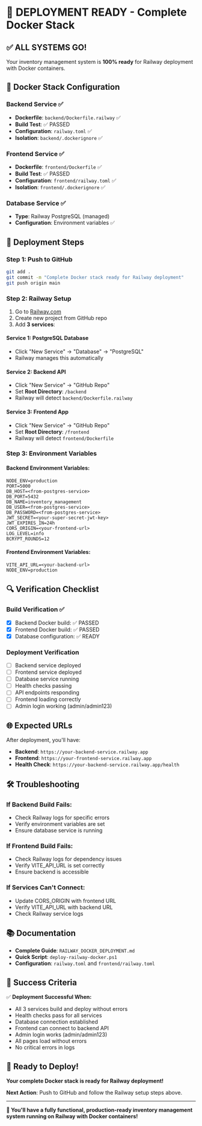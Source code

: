 # 🚀 DEPLOYMENT READY - Complete Docker Stack

## ✅ **ALL SYSTEMS GO!**

Your inventory management system is **100% ready** for Railway deployment with Docker containers.

## 🐳 **Docker Stack Configuration**

### **Backend Service** ✅
- **Dockerfile**: `backend/Dockerfile.railway` ✅
- **Build Test**: ✅ PASSED
- **Configuration**: `railway.toml` ✅
- **Isolation**: `backend/.dockerignore` ✅

### **Frontend Service** ✅
- **Dockerfile**: `frontend/Dockerfile` ✅
- **Build Test**: ✅ PASSED
- **Configuration**: `frontend/railway.toml` ✅
- **Isolation**: `frontend/.dockerignore` ✅

### **Database Service** ✅
- **Type**: Railway PostgreSQL (managed)
- **Configuration**: Environment variables ✅

## 🚀 **Deployment Steps**

### **Step 1: Push to GitHub**
```bash
git add .
git commit -m "Complete Docker stack ready for Railway deployment"
git push origin main
```

### **Step 2: Railway Setup**
1. Go to [Railway.com](https://railway.com)
2. Create new project from GitHub repo
3. Add **3 services**:

#### **Service 1: PostgreSQL Database**
- Click "New Service" → "Database" → "PostgreSQL"
- Railway manages this automatically

#### **Service 2: Backend API**
- Click "New Service" → "GitHub Repo"
- Set **Root Directory**: `/backend`
- Railway will detect `backend/Dockerfile.railway`

#### **Service 3: Frontend App**
- Click "New Service" → "GitHub Repo"
- Set **Root Directory**: `/frontend`
- Railway will detect `frontend/Dockerfile`

### **Step 3: Environment Variables**

#### **Backend Environment Variables:**
```
NODE_ENV=production
PORT=5000
DB_HOST=<from-postgres-service>
DB_PORT=5432
DB_NAME=inventory_management
DB_USER=<from-postgres-service>
DB_PASSWORD=<from-postgres-service>
JWT_SECRET=<your-super-secret-jwt-key>
JWT_EXPIRES_IN=24h
CORS_ORIGIN=<your-frontend-url>
LOG_LEVEL=info
BCRYPT_ROUNDS=12
```

#### **Frontend Environment Variables:**
```
VITE_API_URL=<your-backend-url>
NODE_ENV=production
```

## 🔍 **Verification Checklist**

### **Build Verification** ✅
- [x] Backend Docker build: ✅ PASSED
- [x] Frontend Docker build: ✅ PASSED
- [x] Database configuration: ✅ READY

### **Deployment Verification**
- [ ] Backend service deployed
- [ ] Frontend service deployed
- [ ] Database service running
- [ ] Health checks passing
- [ ] API endpoints responding
- [ ] Frontend loading correctly
- [ ] Admin login working (admin/admin123)

## 🌐 **Expected URLs**

After deployment, you'll have:
- **Backend**: `https://your-backend-service.railway.app`
- **Frontend**: `https://your-frontend-service.railway.app`
- **Health Check**: `https://your-backend-service.railway.app/health`

## 🛠️ **Troubleshooting**

### **If Backend Build Fails:**
- Check Railway logs for specific errors
- Verify environment variables are set
- Ensure database service is running

### **If Frontend Build Fails:**
- Check Railway logs for dependency issues
- Verify VITE_API_URL is set correctly
- Ensure backend is accessible

### **If Services Can't Connect:**
- Update CORS_ORIGIN with frontend URL
- Verify VITE_API_URL with backend URL
- Check Railway service logs

## 📚 **Documentation**

- **Complete Guide**: `RAILWAY_DOCKER_DEPLOYMENT.md`
- **Quick Script**: `deploy-railway-docker.ps1`
- **Configuration**: `railway.toml` and `frontend/railway.toml`

## 🎯 **Success Criteria**

✅ **Deployment Successful When:**
- All 3 services build and deploy without errors
- Health checks pass for all services
- Database connection established
- Frontend can connect to backend API
- Admin login works (admin/admin123)
- All pages load without errors
- No critical errors in logs

## 🚀 **Ready to Deploy!**

**Your complete Docker stack is ready for Railway deployment!**

**Next Action**: Push to GitHub and follow the Railway setup steps above.

---

**🎉 You'll have a fully functional, production-ready inventory management system running on Railway with Docker containers!** 